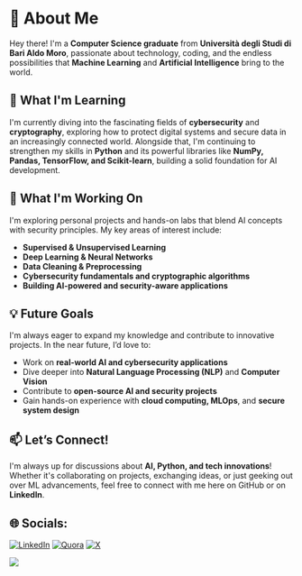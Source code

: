 # 💫 About Me  

Hey there! I'm a **Computer Science graduate** from **Università degli Studi di Bari Aldo Moro**, passionate about technology, coding, and the endless possibilities that **Machine Learning** and **Artificial Intelligence** bring to the world.  

## 🌱 What I'm Learning  
I'm currently diving into the fascinating fields of **cybersecurity** and **cryptography**, exploring how to protect digital systems and secure data in an increasingly connected world. Alongside that, I'm continuing to strengthen my skills in **Python** and its powerful libraries like **NumPy, Pandas, TensorFlow, and Scikit-learn**, building a solid foundation for AI development.

## 🔭 What I'm Working On  
I'm exploring personal projects and hands-on labs that blend AI concepts with security principles. My key areas of interest include:  
- **Supervised & Unsupervised Learning**  
- **Deep Learning & Neural Networks**  
- **Data Cleaning & Preprocessing**  
- **Cybersecurity fundamentals and cryptographic algorithms**  
- **Building AI-powered and security-aware applications**  

## 💡 Future Goals  
I'm always eager to expand my knowledge and contribute to innovative projects. In the near future, I’d love to:  
- Work on **real-world AI and cybersecurity applications**  
- Dive deeper into **Natural Language Processing (NLP)** and **Computer Vision**  
- Contribute to **open-source AI and security projects**  
- Gain hands-on experience with **cloud computing, MLOps**, and **secure system design** 

## 📫 Let’s Connect!  
I'm always up for discussions about **AI, Python, and tech innovations**! Whether it's collaborating on projects, exchanging ideas, or just geeking out over ML advancements, feel free to connect with me here on GitHub or on **LinkedIn**.

## 🌐 Socials:
[![LinkedIn](https://img.shields.io/badge/LinkedIn-%230077B5.svg?logo=linkedin&logoColor=white)](https://linkedin.com/in/MicheleGrieco92) [![Quora](https://img.shields.io/badge/Quora-%23B92B27.svg?logo=Quora&logoColor=white)](https://quora.com/profile/MicheleGrieco) [![X](https://img.shields.io/badge/X-black.svg?logo=X&logoColor=white)](https://x.com/_michelegrieco_)

![](https://github-readme-stats.vercel.app/api/top-langs/?username=MicheleGrieco&theme=calm&hide_border=false&include_all_commits=true&count_private=true&layout=compact)
